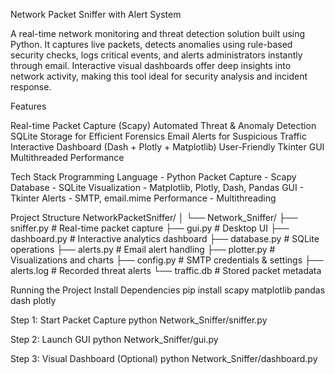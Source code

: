Network Packet Sniffer with Alert System

A real-time network monitoring and threat detection solution built using Python. It captures live packets, detects anomalies using rule-based security checks, logs critical events, and alerts administrators instantly through email. Interactive visual dashboards offer deep insights into network activity, making this tool ideal for security analysis and incident response.

Features

Real-time Packet Capture (Scapy)
Automated Threat & Anomaly Detection
SQLite Storage for Efficient Forensics
Email Alerts for Suspicious Traffic
Interactive Dashboard (Dash + Plotly + Matplotlib)
User-Friendly Tkinter GUI
Multithreaded Performance

Tech Stack
Programming Language - Python
Packet Capture - Scapy
Database	- SQLite
Visualization	- Matplotlib, Plotly, Dash, Pandas
GUI	- Tkinter
Alerts	- SMTP, email.mime
Performance	- Multithreading

Project Structure
NetworkPacketSniffer/
│
└── Network_Sniffer/
    ├── sniffer.py        # Real-time packet capture
    ├── gui.py            # Desktop UI
    ├── dashboard.py      # Interactive analytics dashboard
    ├── database.py       # SQLite operations
    ├── alerts.py         # Email alert handling
    ├── plotter.py        # Visualizations and charts
    ├── config.py         # SMTP credentials & settings
    ├── alerts.log        # Recorded threat alerts
    └── traffic.db        # Stored packet metadata

Running the Project
Install Dependencies
pip install scapy matplotlib pandas dash plotly

Step 1: Start Packet Capture
python Network_Sniffer/sniffer.py

Step 2: Launch GUI
python Network_Sniffer/gui.py

Step 3: Visual Dashboard (Optional)
python Network_Sniffer/dashboard.py
